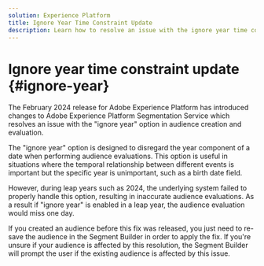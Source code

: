 ```yaml
---
solution: Experience Platform
title: Ignore Year Time Constraint Update
description: Learn how to resolve an issue with the ignore year time constraint.
---
```


# Ignore year time constraint update {#ignore-year}

The February 2024 release for Adobe Experience Platform has introduced changes to Adobe Experience Platform Segmentation Service which resolves an issue with the "ignore year" option in audience creation and evaluation.

The "ignore year" option is designed to disregard the year component of a date when performing audience evaluations. This option is useful in situations where the temporal relationship between different events is important but the specific year is unimportant, such as a birth date field. 

However, during leap years such as 2024, the underlying system failed to properly handle this option, resulting in inaccurate audience evaluations. As a result if "ignore year" is enabled in a leap year, the audience evaluation would miss one day.

If you created an audience before this fix was released, you just need to re-save the audience in the Segment Builder in order to apply the fix. If you're unsure if your audience is affected by this resolution, the Segment Builder will prompt the user if the existing audience is affected by this issue.
